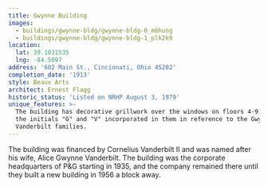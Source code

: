```yaml
---
title: Gwynne Building
images:
  - buildings/gwynne-bldg/gwynne-bldg-0_m8hung
  - buildings/gwynne-bldg/gwynne-bldg-1_plk2k9
location:
  lat: 39.1031535
  lng: -84.5097
address: '602 Main St., Cincinnati, Ohio 45202'
completion_date: '1913'
style: Beaux Arts
architect: Ernest Flagg
historic_status: 'Listed on NRHP August 3, 1979'
unique_features: >-
  The building has decorative grillwork over the windows on floors 4-9 that has
  the initials "G" and "V" incorporated in them in reference to the Gwynne and
  Vanderbilt families.
---
```


The building was financed by Cornelius Vanderbilt II and was named after his wife, Alice Gwynne Vanderbilt. The building was the corporate headquarters of P&G starting in 1935, and the company remained there until they built a new building in 1956 a block away.
